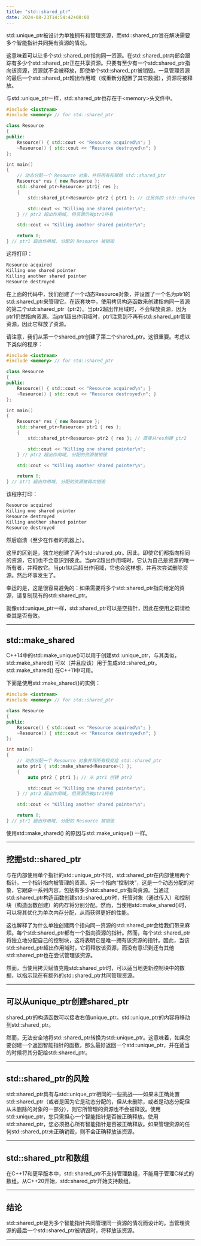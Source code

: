 ```yaml
---
title: "std::shared_ptr"
date: 2024-08-23T14:54:42+08:00
---
```


std::unique_ptr被设计为单独拥有和管理资源，而std::shared_ptr旨在解决需要多个智能指针共同拥有资源的情况。

这意味着可以让多个std::shared_ptr指向同一资源。在std::shared_ptr内部会跟踪有多少个std::shared_ptr正在共享资源。只要有至少有一个std::shared_ptr指向该资源，资源就不会被释放，即使单个std::shared_ptr被销毁。一旦管理资源的最后一个std::shared_ptr超出作用域（或重新分配置了其它数据），资源将被释放。

与std::unique_ptr一样，std::shared_ptr也存在于\<memory\>头文件中。

```C++
#include <iostream>
#include <memory> // for std::shared_ptr

class Resource
{
public:
	Resource() { std::cout << "Resource acquired\n"; }
	~Resource() { std::cout << "Resource destroyed\n"; }
};

int main()
{
	// 动态分配一个 Resource 对象，并将所有权赋给 std::shared_ptr
	Resource* res { new Resource };
	std::shared_ptr<Resource> ptr1{ res };
	{
		std::shared_ptr<Resource> ptr2 { ptr1 }; // 让另外的 std::shared_ptr 也指向相同的资源

		std::cout << "Killing one shared pointer\n";
	} // ptr2 超出作用域, 但资源仍被ptr1持有

	std::cout << "Killing another shared pointer\n";

	return 0;
} // ptr1 超出作用域, 分配的 Resource 被销毁
```

这将打印：

```C++
Resource acquired
Killing one shared pointer
Killing another shared pointer
Resource destroyed
```

在上面的代码中，我们创建了一个动态Resource对象，并设置了一个名为ptr1的std::shared_ptr来管理它。在嵌套块中，使用拷贝构造函数来创建指向同一资源的第二个std:∶shared_ptr（ptr2）。当ptr2超出作用域时，不会释放资源，因为ptr1仍然指向资源。当ptr1超出作用域时，ptr1注意到不再有std::shared_ptr管理资源，因此它释放了资源。

请注意，我们从第一个shared_ptr创建了第二个shared_ptr。这很重要。考虑以下类似的程序：

```C++
#include <iostream>
#include <memory> // for std::shared_ptr

class Resource
{
public:
	Resource() { std::cout << "Resource acquired\n"; }
	~Resource() { std::cout << "Resource destroyed\n"; }
};

int main()
{
	Resource* res { new Resource };
	std::shared_ptr<Resource> ptr1 { res };
	{
		std::shared_ptr<Resource> ptr2 { res }; // 直接从res创建 ptr2 

		std::cout << "Killing one shared pointer\n";
	} // ptr2 超出作用域, 分配的资源被销毁

	std::cout << "Killing another shared pointer\n";

	return 0;
} // ptr1 超出作用域, 分配的资源被再次销毁
```

该程序打印：

```C++
Resource acquired
Killing one shared pointer
Resource destroyed
Killing another shared pointer
Resource destroyed
```

然后崩溃（至少在作者的机器上）。

这里的区别是，独立地创建了两个std::shared_ptr。因此，即使它们都指向相同的资源，它们也不会意识到彼此。当ptr2超出作用域时，它认为自己是资源的唯一所有者，并释放它。当ptr1以后超出作用域，它也会这样想，并再次尝试删除资源。然后坏事发生了。

幸运的是，这是很容易避免的：如果需要将多个std::shared_ptr指向给定的资源，请复制现有的std::shared_ptr。

就像std::unique_ptr一样，std::shared_ptr可以是空指针，因此在使用之前请检查其是否有效。

***
## std::make_shared

C++14中的std::make_unique()可以用于创建std::unique_ptr，与其类似，std::make_shared() 可以（并且应该）用于生成std::shared_ptr。std::make_shared() 在C++11中可用。

下面是使用std::make_shared()的实例：

```C++
#include <iostream>
#include <memory> // for std::shared_ptr

class Resource
{
public:
	Resource() { std::cout << "Resource acquired\n"; }
	~Resource() { std::cout << "Resource destroyed\n"; }
};

int main()
{
	// 动态分配一个 Resource 对象并将所有权交给 std::shared_ptr
	auto ptr1 { std::make_shared<Resource>() };
	{
		auto ptr2 { ptr1 }; // 从 ptr1 创建 ptr2

		std::cout << "Killing one shared pointer\n";
	} // ptr2 超出作用域, 但资源仍被ptr1持有

	std::cout << "Killing another shared pointer\n";

	return 0;
} // ptr1 超出作用域, 分配的 Resource 被销毁
```

使用std::make_shared() 的原因与std::make_unique() 一样。

***
## 挖掘std::shared_ptr

与在内部使用单个指针的std::unique_ptr不同，std::shared_ptr在内部使用两个指针。一个指针指向被管理的资源。另一个指向“控制块”，这是一个动态分配的对象，它跟踪一系列内容，包括有多少std::shared_ptr指向资源。当通过std::shared_ptr构造函数创建std::shared_ptr时，托管对象（通过传入）和控制块（构造函数创建）的内存将分别分配。然而，当使用std::make_shared()时，可以将其优化为单次内存分配，从而获得更好的性能。

这也解释了为什么单独创建两个指向同一资源的std::shared_ptr会给我们带来麻烦。每个std::shared_ptr都有一个指向资源的指针。然而，每个std::shared_ptr将独立地分配自己的控制块，这将表明它是唯一拥有该资源的指针。因此，当该std::shared_ptr超出作用域时，它将释放该资源，而没有意识到还有其他std::shared_ptr也在尝试管理该资源。

然而，当使用拷贝赋值克隆std::shared_ptr时，可以适当地更新控制块中的数据，以指示现在有额外的std::shared_ptr共同管理资源。

***
## 可以从unique_ptr创建shared_ptr

shared_ptr的构造函数可以接收右值unique_ptr。std::unique_ptr的内容将移动到std::shared_ptr。

然而，无法安全地将std::shared_ptr转换为std::unique_ptr。这意味着，如果您要创建一个返回智能指针的函数，那么最好返回一个std::unique_ptr，并在适当的时候将其分配给std::shared_ptr。

***
## std::shared_ptr的风险

std::shared_ptr具有与std::unique_ptr相同的一些挑战——如果未正确处置std::shared_ptr（或者是因为它是动态分配的，但从未删除，或者是动态分配但从未删除的对象的一部分），则它所管理的资源也不会被释放。使用std::unique_ptr，您只需担心一个智能指针是否被正确释放。使用std::shared_ptr，您必须担心所有智能指针是否被正确释放。如果管理资源的任何std::shared_ptr未正确销毁，则不会正确释放该资源。

***
## std::shared_ptr和数组

在C++17和更早版本中，std::shared_ptr不支持管理数组，不能用于管理C样式的数组。从C++20开始，std::shared_ptr开始支持数组。

***
## 结论

std::shared_ptr是为多个智能指针共同管理同一资源的情况而设计的。当管理资源的最后一个std::shared_ptr被销毁时，将释放该资源。

***